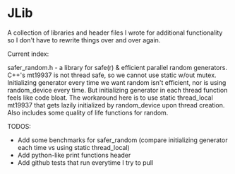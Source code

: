 # JLib
A collection of libraries and header files I wrote for additional functionality so I don't have to rewrite things over and over again.


Current index:

safer_random.h - a library for safe(r) & efficient parallel random generators. C++'s mt19937 is not thread safe, so we cannot use static w/out mutex. Initializing generator every time we want random isn't efficient, nor is using random_device every time. But initializing generator in each thread function feels like code bloat. The workaround here is to use static thread_local mt19937 that gets lazily initialized by random_device upon thread creation. Also includes some quality of life functions for random.



TODOS:
* Add some benchmarks for safer_random (compare initializing generator each time vs using static thread_local)
* Add python-like print functions header
* Add github tests that run everytime I try to pull




